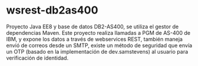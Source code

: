 # wsrest-db2as400
Proyecto Java EE8 y base de datos DB2-AS400, se utiliza el gestor de dependencias Maven. Este proyecto realiza llamadas a PGM de AS-400 de IBM, y expone los datos a través de webservices REST, también maneja envió de correos desde un SMTP, existe un método de seguridad que envía un OTP (basado en la implementación de dev.samstevens) al usuario para verificación de identidad.
